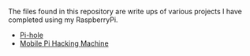 The files found in this repository are write ups of various projects I have completed using my RaspberryPi.

* [Pi-hole](https://github.com/ericktafel1/RaspberryPiProjects/blob/main/Pi-holewithUnbound.md)
* [Mobile Pi Hacking Machine](https://github.com/ericktafel1/RaspberryPiProjects/blob/main/MobileRPiHacker.md)
